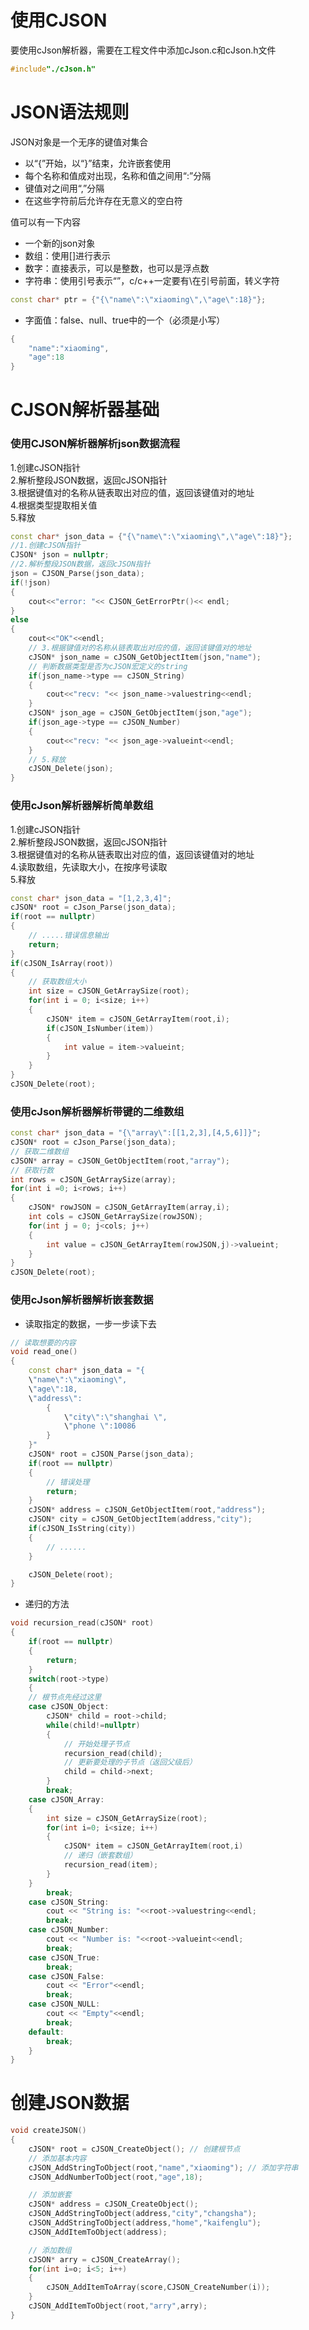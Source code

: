 # 使用CJSON
要使用cJson解析器，需要在工程文件中添加cJson.c和cJson.h文件
```cpp
#include"./cJson.h"
```
# JSON语法规则
JSON对象是一个无序的键值对集合
* 以“{”开始，以“}”结束，允许嵌套使用
* 每个名称和值成对出现，名称和值之间用“:”分隔
* 键值对之间用“,”分隔
* 在这些字符前后允许存在无意义的空白符</br>

值可以有一下内容
* 一个新的json对象
* 数组：使用[]进行表示
* 数字：直接表示，可以是整数，也可以是浮点数
* 字符串：使用引号表示“”，c/c++一定要有\在引号前面，转义字符
```cpp
const char* ptr = {"{\"name\":\"xiaoming\",\"age\":18}"};
```
* 字面值：false、null、true中的一个（必须是小写）
```cpp
{
    "name":"xiaoming",
    "age":18
}
```
# CJSON解析器基础
### 使用CJSON解析器解析json数据流程
1.创建cJSON指针</br>
2.解析整段JSON数据，返回cJSON指针</br>
3.根据键值对的名称从链表取出对应的值，返回该键值对的地址</br>
4.根据类型提取相关值</br>
5.释放
```cpp
const char* json_data = {"{\"name\":\"xiaoming\",\"age\":18}"};
//1.创建cJSON指针
CJSON* json = nullptr;
//2.解析整段JSON数据，返回cJSON指针
json = CJSON_Parse(json_data);
if(!json)
{
    cout<<"error: "<< CJSON_GetErrorPtr()<< endl;
}
else
{
    cout<<"OK"<<endl;
    // 3.根据键值对的名称从链表取出对应的值，返回该键值对的地址
    cJSON* json_name = cJSON_GetObjectItem(json,"name");
    // 判断数据类型是否为cJSON宏定义的string
    if(json_name->type == cJSON_String)
    {
        cout<<"recv: "<< json_name->valuestring<<endl;
    }
    cJSON* json_age = cJSON_GetObjectItem(json,"age");
    if(json_age->type == cJSON_Number)
    {
        cout<<"recv: "<< json_age->valueint<<endl;
    }
    // 5.释放
    cJSON_Delete(json);
}
```
### 使用cJson解析器解析简单数组
1.创建cJSON指针</br>
2.解析整段JSON数据，返回cJSON指针</br>
3.根据键值对的名称从链表取出对应的值，返回该键值对的地址</br>
4.读取数组，先读取大小，在按序号读取</br>
5.释放
```cpp
const char* json_data = "[1,2,3,4]";
cJSON* root = cJson_Parse(json_data);
if(root == nullptr)
{
    // .....错误信息输出
    return;
}
if(cJSON_IsArray(root))
{
    // 获取数组大小
    int size = cJSON_GetArraySize(root);
    for(int i = 0; i<size; i++)
    {
        cJSON* item = cJSON_GetArrayItem(root,i);
        if(cJSON_IsNumber(item))
        {
            int value = item->valueint;
        }
    }
}
cJSON_Delete(root);
```

### 使用cJson解析器解析带键的二维数组
```cpp
const char* json_data = "{\"array\":[[1,2,3],[4,5,6]]}";
cJSON* root = cJson_Parse(json_data);
// 获取二维数组
cJSON* array = cJSON_GetObjectItem(root,"array");
// 获取行数
int rows = cJSON_GetArraySize(array);
for(int i =0; i<rows; i++)
{
    cJSON* rowJSON = cJSON_GetArrayItem(array,i);
    int cols = cJSON_GetArraySize(rowJSON);
    for(int j = 0; j<cols; j++)
    {
        int value = cJSON_GetArrayItem(rowJSON,j)->valueint;
    }
}
cJSON_Delete(root);
```

### 使用cJson解析器解析嵌套数据
* 读取指定的数据，一步一步读下去
```cpp
// 读取想要的内容
void read_one()
{
    const char* json_data = "{
    \"name\":\"xiaoming\",
    \"age\":18,
    \"address\":
        {
            \"city\":\"shanghai \",
            \"phone \":10086
        }
    }"
    cJSON* root = cJSON_Parse(json_data);
    if(root == nullptr)
    {
        // 错误处理
        return;
    }
    cJSON* address = cJSON_GetObjectItem(root,"address");
    cJSON* city = cJSON_GetObjectItem(address,"city");
    if(cJSON_IsString(city))
    {
        // ......
    }

    cJSON_Delete(root);
}
```
* 递归的方法
```cpp
void recursion_read(cJSON* root)
{
    if(root == nullptr)
    {
        return;
    }
    switch(root->type)
    {
    // 根节点先经过这里
    case cJSON_Object:
        cJSON* child = root->child;
        while(child!=nullptr)
        {
            // 开始处理子节点
            recursion_read(child);
            // 更新要处理的子节点（返回父级后）
            child = child->next;
        }
        break;
    case cJSON_Array:
    {
        int size = cJSON_GetArraySize(root);
        for(int i=0; i<size; i++)
        {
            cJSON* item = cJSON_GetArrayItem(root,i)
            // 递归（嵌套数组）
            recursion_read(item);
        }
    }
        break;
    case cJSON_String:
        cout << "String is: "<<root->valuestring<<endl;
        break;
    case cJSON_Number:
        cout << "Number is: "<<root->valueint<<endl;
        break;
    case cJSON_True:
        break;
    case cJSON_False:
        cout << "Error"<<endl;
        break;
    case cJSON_NULL:
        cout << "Empty"<<endl;
        break;
    default:
        break;
    }
}
```
# 创建JSON数据
```cpp
void createJSON()
{
    cJSON* root = cJSON_CreateObject(); // 创建根节点
    // 添加基本内容
    cJSON_AddStringToObject(root,"name","xiaoming"); // 添加字符串
    cJSON_AddNumberToObject(root,"age",18);

    // 添加嵌套
    cJSON* address = cJSON_CreateObject();
    cJSON_AddStringToObject(address,"city","changsha");
    cJSON_AddStringToObject(address,"home","kaifenglu");
    cJSON_AddItemToObject(address);

    // 添加数组
    cJSON* arry = cJSON_CreateArray();
    for(int i=o; i<5; i++)
    {
        cJSON_AddItemToArray(score,CJSON_CreateNumber(i));
    }
    cJSON_AddItemToObject(root,"arry",arry);
}
```
